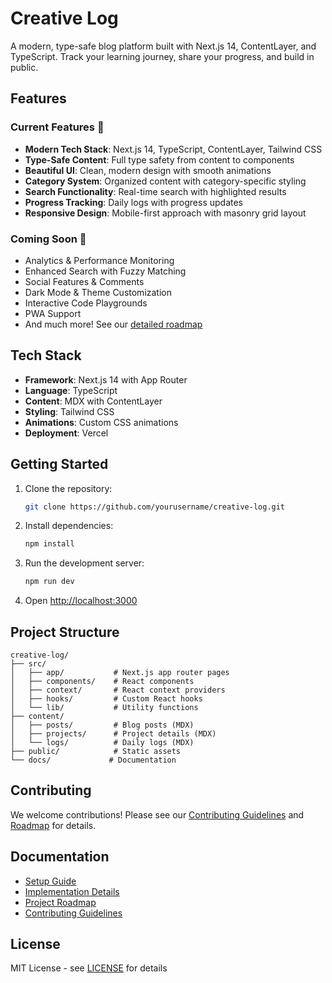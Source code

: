 # Creative Log

A modern, type-safe blog platform built with Next.js 14, ContentLayer, and TypeScript. Track your learning journey, share your progress, and build in public.

## Features

### Current Features 🚀
- **Modern Tech Stack**: Next.js 14, TypeScript, ContentLayer, Tailwind CSS
- **Type-Safe Content**: Full type safety from content to components
- **Beautiful UI**: Clean, modern design with smooth animations
- **Category System**: Organized content with category-specific styling
- **Search Functionality**: Real-time search with highlighted results
- **Progress Tracking**: Daily logs with progress updates
- **Responsive Design**: Mobile-first approach with masonry grid layout

### Coming Soon 🌟
- Analytics & Performance Monitoring
- Enhanced Search with Fuzzy Matching
- Social Features & Comments
- Dark Mode & Theme Customization
- Interactive Code Playgrounds
- PWA Support
- And much more! See our [detailed roadmap](docs/ROADMAP.md)

## Tech Stack

- **Framework**: Next.js 14 with App Router
- **Language**: TypeScript
- **Content**: MDX with ContentLayer
- **Styling**: Tailwind CSS
- **Animations**: Custom CSS animations
- **Deployment**: Vercel

## Getting Started

1. Clone the repository:
   ```bash
   git clone https://github.com/yourusername/creative-log.git
   ```

2. Install dependencies:
   ```bash
   npm install
   ```

3. Run the development server:
   ```bash
   npm run dev
   ```

4. Open [http://localhost:3000](http://localhost:3000)

## Project Structure

```
creative-log/
├── src/
│   ├── app/           # Next.js app router pages
│   ├── components/    # React components
│   ├── context/       # React context providers
│   ├── hooks/         # Custom React hooks
│   └── lib/           # Utility functions
├── content/
│   ├── posts/         # Blog posts (MDX)
│   ├── projects/      # Project details (MDX)
│   └── logs/          # Daily logs (MDX)
├── public/            # Static assets
└── docs/             # Documentation
```

## Contributing

We welcome contributions! Please see our [Contributing Guidelines](docs/CONTRIBUTING.md) and [Roadmap](docs/ROADMAP.md) for details.

## Documentation

- [Setup Guide](docs/SETUP.md)
- [Implementation Details](docs/IMPLEMENTATION.md)
- [Project Roadmap](docs/ROADMAP.md)
- [Contributing Guidelines](docs/CONTRIBUTING.md)

## License

MIT License - see [LICENSE](LICENSE) for details
